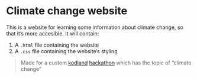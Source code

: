# Climate change website
This is a website for learning some information about climate change, so that it’s more accesible.
It will contain:
  1. A `.html` file containing the website
  2. A `.css` file containing the website’s styling

> Made for a custom [kodland](https://kodland.org "Kids Coding Platform") [hackathon](https://w.wiki/CKZJ "Programing Marathon Event") which has the topic of “climate change”
